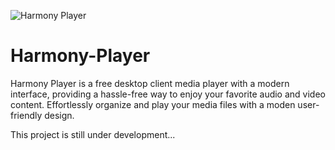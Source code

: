 ![Harmony Player](https://github.com/WILDONECODEX/Harmony-Player/assets/86284683/190c9f56-1f7b-4dd4-87c2-e9b4e3d2c279)
# Harmony-Player

Harmony Player is a free desktop client media player with a modern interface, providing a hassle-free way to enjoy your favorite audio and video content. Effortlessly organize and play your media files with a moden user-friendly design.

This project is still under development...
